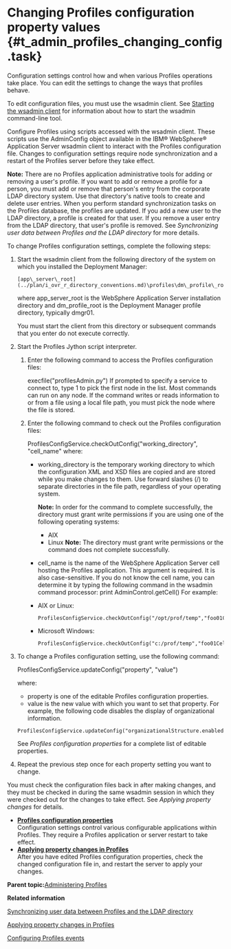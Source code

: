 # Changing Profiles configuration property values {#t_admin_profiles_changing_config .task}

Configuration settings control how and when various Profiles operations take place. You can edit the settings to change the ways that profiles behave.

To edit configuration files, you must use the wsadmin client. See [Starting the wsadmin client](t_admin_wsadmin_starting.md) for information about how to start the wsadmin command-line tool.

Configure Profiles using scripts accessed with the wsadmin client. These scripts use the AdminConfig object available in the IBM® WebSphere® Application Server wsadmin client to interact with the Profiles configuration file. Changes to configuration settings require node synchronization and a restart of the Profiles server before they take effect.

**Note:** There are no Profiles application administrative tools for adding or removing a user's profile. If you want to add or remove a profile for a person, you must add or remove that person's entry from the corporate LDAP directory system. Use that directory's native tools to create and delete user entries. When you perform standard synchronization tasks on the Profiles database, the profiles are updated. If you add a new user to the LDAP directory, a profile is created for that user. If you remove a user entry from the LDAP directory, that user's profile is removed. See *Synchronizing user data between Profiles and the LDAP directory* for more details.

To change Profiles configuration settings, complete the following steps:

1.  Start the wsadmin client from the following directory of the system on which you installed the Deployment Manager:

    ```
    [app\_server\_root](../plan/i_ovr_r_directory_conventions.md)\profiles\dm\_profile\_root\bin
    ```

    where app\_server\_root is the WebSphere Application Server installation directory and dm\_profile\_root is the Deployment Manager profile directory, typically dmgr01.

    You must start the client from this directory or subsequent commands that you enter do not execute correctly.

2.  Start the Profiles Jython script interpreter.

    1.  Enter the following command to access the Profiles configuration files:

        execfile\("profilesAdmin.py"\) If prompted to specify a service to connect to, type 1 to pick the first node in the list. Most commands can run on any node. If the command writes or reads information to or from a file using a local file path, you must pick the node where the file is stored.

    2.  Enter the following command to check out the Profiles configuration files:

        ProfilesConfigService.checkOutConfig\("working\_directory", "cell\_name" where:

        -   working\_directory is the temporary working directory to which the configuration XML and XSD files are copied and are stored while you make changes to them. Use forward slashes \(/\) to separate directories in the file path, regardless of your operating system.

            **Note:** In order for the command to complete successfully, the directory must grant write permissions if you are using one of the following operating systems:

            -   AIX
            -   Linux
            **Note:** The directory must grant write permissions or the command does not complete successfully.

        -   cell\_name is the name of the WebSphere Application Server cell hosting the Profiles application. This argument is required. It is also case-sensitive. If you do not know the cell name, you can determine it by typing the following command in the wsadmin command processor: print AdminControl.getCell\(\)
        For example:

        -   AIX or Linux:

            ```
            ProfilesConfigService.checkOutConfig("/opt/prof/temp","foo01Cell01")
            ```

        -   Microsoft Windows:

            ```
            ProfilesConfigService.checkOutConfig("c:/prof/temp","foo01Cell01")
            ```

3.  To change a Profiles configuration setting, use the following command:

    ProfilesConfigService.updateConfig\("property", "value"\)

    where:

    -   property is one of the editable Profiles configuration properties.
    -   value is the new value with which you want to set that property.
    For example, the following code disables the display of organizational information.

    ```
    ProfilesConfigService.updateConfig("organizationalStructure.enabled","false")
    ```

    See *Profiles configuration properties* for a complete list of editable properties.

4.  Repeat the previous step once for each property setting you want to change.


You must check the configuration files back in after making changes, and they must be checked in during the same wsadmin session in which they were checked out for the changes to take effect. See *Applying property changes* for details.

-   **[Profiles configuration properties](../admin/r_admin_profiles_config_props.md)**  
Configuration settings control various configurable applications within Profiles. They require a Profiles application or server restart to take effect.
-   **[Applying property changes in Profiles](../admin/t_admin_profiles_save_changes.md)**  
After you have edited Profiles configuration properties, check the changed configuration file in, and restart the server to apply your changes.

**Parent topic:**[Administering Profiles](../admin/c_admin_profiles_intro.md)

**Related information**  


[Synchronizing user data between Profiles and the LDAP directory](../admin/t_admin_profiles_sync_dbs.md)

[Applying property changes in Profiles](../admin/t_admin_profiles_save_changes.md)

[Configuring Profiles events](../admin/t_admin_profiles_configure_events.md)

